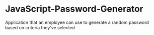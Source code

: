 # JavaScript-Password-Generator
Application that an employee can use to generate a random password based on criteria they've selected
